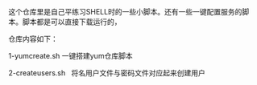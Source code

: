 这个仓库里是自己平练习SHELL时的一些小脚本。还有一些一键配置服务的脚本。脚本都是可以直接下载运行的，

仓库内容如下：

1-yumcreate.sh  一键搭建yum仓库脚本

2-createusers.sh   将名用户文件与密码文件对应起来创建用户
